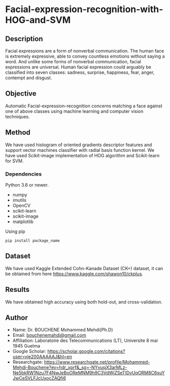 # Facial-expression-recognition-with-HOG-and-SVM

## Description

Facial expressions are a form of nonverbal communication. The human face is extremely expressive, able to convey countless emotions without saying a word. And unlike some forms of nonverbal communication, facial expressions are universal. Human facial expression could arguably be classified into seven classes: sadness, surprise, happiness, fear, anger, contempt and disgust.

## Objective
Automatic Facial-expression-recognition concerns matching a face against one of above classes using machine learning and computer vision techniques. 	

## Method
We have used histogram of oriented gradients descriptor features and support vector machines classifier with radial basis function kernel. We have used Scikit-image implementation of HOG algorithm and Scikit-learn for SVM. 

### Dependencies

Python 3.6 or newer.

* numpy
* imutils
* OpenCV
* scikit-learn 
* scikit-image
* matplotlib

Using pip
```
pip install package_name
```
## Dataset
We have used Kaggle Extended Cohn-Kanade Dataset (CK+) dataset, it can be obtained from here https://www.kaggle.com/shawon10/ckplus.

## Results
We have obtained high accuracy using both hold-out, and cross-validation.

## Author

* Name: Dr. BOUCHENE Mohammed Mehdi(Ph.D)
* Email: bouchenemahdi@gmail.com
* Affiliation: Laboratoire des Telecommunications (LT), Universite 8 mai 1945 Guelma
* Google Scholar: https://scholar.google.com/citations?user=vje200AAAAAJ&hl=en
* Researchgate: https://www.researchgate.net/profile/Mohammed-Mehdi-Bouchene?ev=hdr_xprf&_sg=-NYvusjX3arMLz-Ne5bkRW1Nzu7F4NwJeBoOReMNM9h9C3VdWjZSeTIDvUqORM8C6suYJwCeSVLFJcUxocZAQfi6
